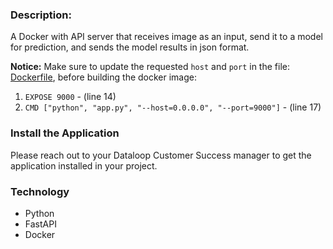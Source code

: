 ### Description:
A Docker with API server that receives image as an input, send it to a model for prediction, and sends the model 
results in json format.

**Notice:** Make sure to update the requested `host` and `port` in the file: [Dockerfile](app%2FDockerfile), 
before building the docker image: 
1. `EXPOSE 9000` - (line 14)
2. `CMD ["python", "app.py", "--host=0.0.0.0", "--port=9000"]` - (line 17)

### Install the Application
Please reach out to your Dataloop Customer Success manager to get the application installed in your project.

### Technology
* Python
* FastAPI
* Docker
